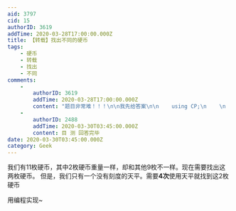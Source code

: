 ```yaml
---
aid: 3797
cid: 15
authorID: 3619
addTime: 2020-03-28T17:00:00.000Z
title: 【转载】找出不同的硬币
tags:
    - 硬币
    - 转载
    - 找出
    - 不同
comments:
    -
        authorID: 3619
        addTime: 2020-03-28T17:00:00.000Z
        content: "题目非常难！！！\n\n我先给答案\n\n    using CP;\n    \n    int nbTrials=4;\n    range trials=1..nbTrials;\n    \n    int n=11;\n    range coins=1..n;\n    \n    tuple comb // the light ones\n    {\n    int x;\n    int y;\n    }\n    \n    {comb} combs={<i,j> | ordered i,j in coins}; // i and j are the bad coins\n    \n    dvar boolean x[trials][coins][1..2]; // 4 trials n coins right and left side\n    \n    dvar int y[combs][trials] in -1..1; // result of the weight -1 : less 0 : equal 1 : more\n    \n    \n    subject to\n    {\n    // same number of coins both side\n    \n    forall(i in trials) sum(j in coins) x[i][j][1]==sum(j in coins) x[i][j][2];\n    \n    // a coin is either left or right or not there\n    \n    forall(i in trials) forall(j in coins) x[i][j][1]+x[i][j][2]<=1;\n    \n    // not empty\n    forall(i in trials) sum(j in coins) x[i][j][1]!=0;\n    \n    // results of the balance\n    forall(c in combs) \n    \tforall(i in trials) \n    \t\ty[c][i]\n    \t\t==\n    \t\tsgn(x[i][c.x][1]+x[i][c.y][1]-x[i][c.x][2]-x[i][c.y][2]);\n    \n    // To be able to find the fraud\n    forall(ordered c1,c2 in combs) or(i in trials) (y[c1][i]!=y[c2][i]);\n    \n    }\n    \n    execute\n    {\n    function display(v)\n    {\n    return String.fromCharCode(64+v);\n    }\n    \n    for(i in trials)\n    {\n      for(var j in coins) if (x[i][j][1]==1) write(display(j));\n      write(\"-\");\n      for(var j in coins) if (x[i][j][2]==1) write(display(j));\n      writeln();\n    }\n    }\n    \n\nABC-DEF BEH-CDJ DGH-EIJ AGI-FHJ and ABC-DEF DGH-EIJ AGI-BHJ CDEHI-ABFGJ"
    -
        authorID: 2488
        addTime: 2020-03-30T03:45:00.000Z
        content: 目 测 回答完毕
date: 2020-03-30T03:45:00.000Z
category: Geek
---
```


我们有11枚硬币，其中2枚硬币重量一样，却和其他9枚不一样。现在需要找出这两枚硬币。 但是，我们只有一个没有刻度的天平。需要**4次**使用天平就找到这2枚硬币

用编程实现~
